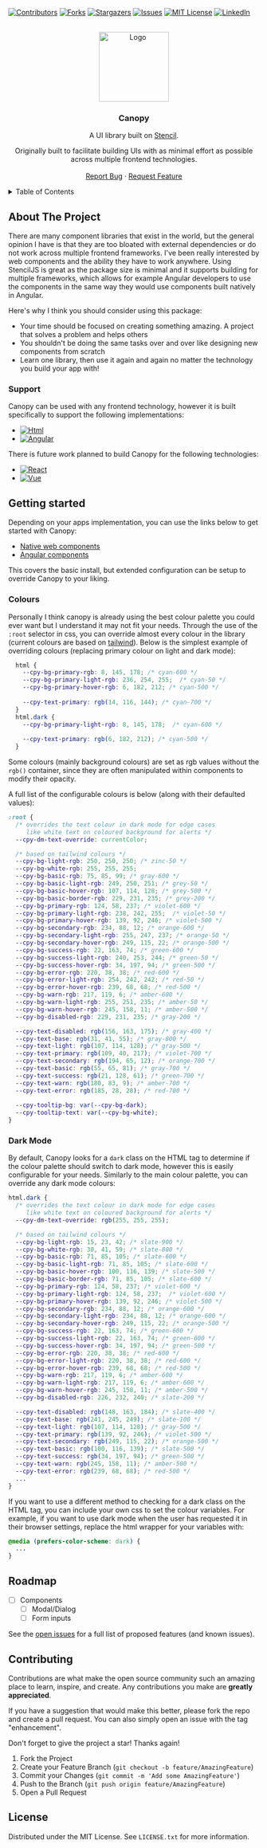 <!-- PROJECT SHIELDS -->
<!--
*** I'm using markdown "reference style" links for readability.
*** Reference links are enclosed in brackets [ ] instead of parentheses ( ).
*** See the bottom of this document for the declaration of the reference variables
*** for contributors-url, forks-url, etc. This is an optional, concise syntax you may use.
*** https://www.markdownguide.org/basic-syntax/#reference-style-links
-->
[![Contributors][contributors-shield]][contributors-url]
[![Forks][forks-shield]][forks-url]
[![Stargazers][stars-shield]][stars-url]
[![Issues][issues-shield]][issues-url]
[![MIT License][license-shield]][license-url]
[![LinkedIn][linkedin-shield]][linkedin-url]

<!-- PROJECT LOGO -->
<br />
<div align="center">
  <a href="https://github.com/lith1um/Canopy-Stencil" target="_blank">
    <img src="https://github.com/Lith1um/Canopy-Stencil/raw/main/logo.png" alt="Logo" width="140">
  </a>

  <h3 align="center">Canopy</h3>

  <p align="center">
    A UI library built on <a href="https://stenciljs.com/" target="_blank">Stencil</a>.
  </p>
  <p align="center">
    Originally built to facilitate building UIs with as minimal effort as possible across multiple frontend technologies.
    <br />
    <br />
    <!-- <a href="https://github.com/lith1um/Canopy-Stencil" target="_blank">View Demo</a> -->
    <a href="https://github.com/lith1um/Canopy-Stencil/issues" target="_blank">Report Bug</a>
    ·
    <a href="https://github.com/lith1um/Canopy-Stencil/issues" target="_blank">Request Feature</a>
  </p>
</div>

<!-- TABLE OF CONTENTS -->
<details>
  <summary>Table of Contents</summary>
  <ol>
    <li>
      <a href="#about-the-project">About The Project</a>
      <ul>
        <li><a href="#support">Support</a></li>
      </ul>
    </li>
    <li>
      <a href="#getting-started">Getting Started</a>
      <ul>
        <li><a href="#colours">Colours</a></li>
        <li><a href="#dark-mode">Dark Mode</a></li>
      </ul>
    </li>
    <li><a href="#roadmap">Roadmap</a></li>
    <li><a href="#contributing">Contributing</a></li>
    <li><a href="#license">License</a></li>
  </ol>
</details>

<!-- ABOUT THE PROJECT -->
## About The Project

There are many component libraries that exist in the world, but the general opinion I have is that they are too bloated with external dependencies or do not work across multiple frontend frameworks. I've been really interested by web components and the ability they have to work anywhere. Using StencilJS is great as the package size is minimal and it supports building for multiple frameworks, which allows for example Angular developers to use the components in the same way they would use components built natively in Angular.

Here's why I think you should consider using this package:
* Your time should be focused on creating something amazing. A project that solves a problem and helps others
* You shouldn't be doing the same tasks over and over like designing new components from scratch
* Learn one library, then use it again and again no matter the technology you build your app with!


### Support

Canopy can be used with any frontend technology, however it is built specifically to support the following implementations:

* [![Html][Html]][Html-url]
* [![Angular][Angular.io]][Angular-url]

There is future work planned to build Canopy for the following technologies:

* [![React][React.js]][React-url]
* [![Vue][Vue.js]][Vue-url]


## Getting started

Depending on your apps implementation, you can use the links below to get started with Canopy:

* [Native web components](https://github.com/Lith1um/Canopy-Stencil/tree/main/stencil-lib)
* [Angular components](https://github.com/Lith1um/Canopy-Stencil/tree/main/angular)

This covers the basic install, but extended configuration can be setup to override Canopy to your liking.

### Colours

Personally I think canopy is already using the best colour palette you could ever want but I understand it may not fit your needs. Through the use of the `:root` selector in css, you can override almost every colour in the library (current colours are based on [tailwind](https://tailwindcss.com/docs/customizing-colors)). Below is the simplest example of overriding colours (replacing primary colour on light and dark mode):

```css
  html {
    --cpy-bg-primary-rgb: 8, 145, 178; /* cyan-600 */
    --cpy-bg-primary-light-rgb: 236, 254, 255;  /* cyan-50 */
    --cpy-bg-primary-hover-rgb: 6, 182, 212; /* cyan-500 */
    
    --cpy-text-primary: rgb(14, 116, 144); /* cyan-700 */
  }
  html.dark {
    --cpy-bg-primary-light-rgb: 8, 145, 178;  /* cyan-600 */
        
    --cpy-text-primary: rgb(6, 182, 212); /* cyan-500 */
  }
```

Some colours (mainly background colours) are set as rgb values without the `rgb()` container, since they are often manipulated within components to modify their opacity.

A full list of the configurable colours is below (along with their defaulted values):

```css
:root {
  /* overrides the text colour in dark mode for edge cases
     like white text on coloured background for alerts */
  --cpy-dm-text-override: currentColor;

  /* based on tailwind colours */
  --cpy-bg-light-rgb: 250, 250, 250; /* zinc-50 */
  --cpy-bg-white-rgb: 255, 255, 255;
  --cpy-bg-basic-rgb: 75, 85, 99; /* gray-600 */
  --cpy-bg-basic-light-rgb: 249, 250, 251; /* grey-50 */
  --cpy-bg-basic-hover-rgb: 107, 114, 128; /* grey-500 */
  --cpy-bg-basic-border-rgb: 229, 231, 235; /* grey-200 */
  --cpy-bg-primary-rgb: 124, 58, 237; /* violet-600 */
  --cpy-bg-primary-light-rgb: 238, 242, 255;  /* violet-50 */
  --cpy-bg-primary-hover-rgb: 139, 92, 246; /* violet-500 */
  --cpy-bg-secondary-rgb: 234, 88, 12; /* orange-600 */
  --cpy-bg-secondary-light-rgb: 255, 247, 237; /* orange-50 */
  --cpy-bg-secondary-hover-rgb: 249, 115, 22; /* orange-500 */
  --cpy-bg-success-rgb: 22, 163, 74; /* green-600 */
  --cpy-bg-success-light-rgb: 240, 253, 244; /* green-50 */
  --cpy-bg-success-hover-rgb: 34, 197, 94; /* green-500 */
  --cpy-bg-error-rgb: 220, 38, 38; /* red-600 */
  --cpy-bg-error-light-rgb: 254, 242, 242; /* red-50 */
  --cpy-bg-error-hover-rgb: 239, 68, 68; /* red-500 */
  --cpy-bg-warn-rgb: 217, 119, 6; /* amber-600 */
  --cpy-bg-warn-light-rgb: 255, 251, 235; /* amber-50 */
  --cpy-bg-warn-hover-rgb: 245, 158, 11; /* amber-500 */
  --cpy-bg-disabled-rgb: 229, 231, 235; /* gray-200 */

  --cpy-text-disabled: rgb(156, 163, 175); /* gray-400 */
  --cpy-text-base: rgb(31, 41, 55); /* gray-800 */
  --cpy-text-light: rgb(107, 114, 128); /* gray-500 */
  --cpy-text-primary: rgb(109, 40, 217); /* violet-700 */
  --cpy-text-secondary: rgb(194, 65, 12); /* orange-700 */
  --cpy-text-basic: rgb(55, 65, 81); /* gray-700 */
  --cpy-text-success: rgb(21, 128, 61); /* green-700 */
  --cpy-text-warn: rgb(180, 83, 9); /* amber-700 */
  --cpy-text-error: rgb(185, 28, 28); /* red-700 */
  
  --cpy-tooltip-bg: var(--cpy-bg-dark);
  --cpy-tooltip-text: var(--cpy-bg-white);
}
```

### Dark Mode

By default, Canopy looks for a `dark` class on the HTML tag to determine if the colour palette should switch to dark mode, however this is easily configurable for your needs. Similarly to the main colour palette, you can override any dark mode colours:

```css
html.dark {
  /* overrides the text colour in dark mode for edge cases
     like white text on coloured background for alerts */
  --cpy-dm-text-override: rgb(255, 255, 255);

  /* based on tailwind colours */
  --cpy-bg-light-rgb: 15, 23, 42; /* slate-900 */
  --cpy-bg-white-rgb: 30, 41, 59; /* slate-800 */
  --cpy-bg-basic-rgb: 71, 85, 105; /* slate-600 */
  --cpy-bg-basic-light-rgb: 71, 85, 105; /* slate-600 */
  --cpy-bg-basic-hover-rgb: 100, 116, 139; /* slate-500 */
  --cpy-bg-basic-border-rgb: 71, 85, 105; /* slate-600 */
  --cpy-bg-primary-rgb: 124, 58, 237; /* violet-600 */
  --cpy-bg-primary-light-rgb: 124, 58, 237;  /* violet-600 */
  --cpy-bg-primary-hover-rgb: 139, 92, 246; /* violet-500 */
  --cpy-bg-secondary-rgb: 234, 88, 12; /* orange-600 */
  --cpy-bg-secondary-light-rgb: 234, 88, 12; /* orange-600 */
  --cpy-bg-secondary-hover-rgb: 249, 115, 22; /* orange-500 */
  --cpy-bg-success-rgb: 22, 163, 74; /* green-600 */
  --cpy-bg-success-light-rgb: 22, 163, 74; /* green-600 */
  --cpy-bg-success-hover-rgb: 34, 197, 94; /* green-500 */
  --cpy-bg-error-rgb: 220, 38, 38; /* red-600 */
  --cpy-bg-error-light-rgb: 220, 38, 38; /* red-600 */
  --cpy-bg-error-hover-rgb: 239, 68, 68; /* red-500 */
  --cpy-bg-warn-rgb: 217, 119, 6; /* amber-600 */
  --cpy-bg-warn-light-rgb: 217, 119, 6; /* amber-600 */
  --cpy-bg-warn-hover-rgb: 245, 158, 11; /* amber-500 */
  --cpy-bg-disabled-rgb: 226, 232, 240; /* slate-200 */

  --cpy-text-disabled: rgb(148, 163, 184); /* slate-400 */
  --cpy-text-base: rgb(241, 245, 249); /* slate-100 */
  --cpy-text-light: rgb(107, 114, 128); /* gray-500 */
  --cpy-text-primary: rgb(139, 92, 246); /* violet-500 */
  --cpy-text-secondary: rgb(249, 115, 22); /* orange-500 */
  --cpy-text-basic: rgb(100, 116, 139); /* slate-500 */
  --cpy-text-success: rgb(34, 197, 94); /* green-500 */
  --cpy-text-warn: rgb(245, 158, 11); /* amber-500 */
  --cpy-text-error: rgb(239, 68, 68); /* red-500 */
  ...
}
```

If you want to use a different method to checking for a dark class on the HTML tag, you can include your own css to set the colour variables. For example, if you want to use dark mode when the user has requested it in their browser settings, replace the html wrapper for your variables with:

```css
@media (prefers-color-scheme: dark) {
  ...
}
```


<!-- ROADMAP -->
## Roadmap

- [ ] Components
  - [ ] Modal/Dialog
  - [ ] Form inputs

See the <a href="https://github.com/lith1um/Canopy-Stencil/issues" target="_blank">open issues</a> for a full list of proposed features (and known issues).

<!-- CONTRIBUTING -->
## Contributing

Contributions are what make the open source community such an amazing place to learn, inspire, and create. Any contributions you make are **greatly appreciated**.

If you have a suggestion that would make this better, please fork the repo and create a pull request. You can also simply open an issue with the tag "enhancement".

Don't forget to give the project a star! Thanks again!

1. Fork the Project
2. Create your Feature Branch (`git checkout -b feature/AmazingFeature`)
3. Commit your Changes (`git commit -m 'Add some AmazingFeature'`)
4. Push to the Branch (`git push origin feature/AmazingFeature`)
5. Open a Pull Request

<!-- LICENSE -->
## License

Distributed under the MIT License. See `LICENSE.txt` for more information.

<!-- MARKDOWN LINKS & IMAGES -->
<!-- https://www.markdownguide.org/basic-syntax/#reference-style-links -->
[contributors-shield]: https://img.shields.io/github/contributors/lith1um/Canopy-Stencil.svg?style=for-the-badge
[contributors-url]: https://github.com/lith1um/Canopy-Stencil/graphs/contributors
[forks-shield]: https://img.shields.io/github/forks/lith1um/Canopy-Stencil.svg?style=for-the-badge
[forks-url]: https://github.com/lith1um/Canopy-Stencil/network/members
[stars-shield]: https://img.shields.io/github/stars/lith1um/Canopy-Stencil.svg?style=for-the-badge
[stars-url]: https://github.com/lith1um/Canopy-Stencil/stargazers
[issues-shield]: https://img.shields.io/github/issues/lith1um/Canopy-Stencil.svg?style=for-the-badge
[issues-url]: https://github.com/lith1um/Canopy-Stencil/issues
[license-shield]: https://img.shields.io/github/license/lith1um/Canopy-Stencil.svg?style=for-the-badge
[license-url]: https://github.com/lith1um/Canopy-Stencil/blob/master/LICENSE
[linkedin-shield]: https://img.shields.io/badge/-LinkedIn-black.svg?style=for-the-badge&logo=linkedin&colorB=555
[linkedin-url]: https://linkedin.com/in/alex-rayner
[React.js]: https://img.shields.io/badge/React-20232A?style=for-the-badge&logo=react&logoColor=61DAFB
[React-url]: https://reactjs.org/
[Vue.js]: https://img.shields.io/badge/Vue.js-35495E?style=for-the-badge&logo=vuedotjs&logoColor=4FC08D
[Vue-url]: https://vuejs.org/
[Html]: https://img.shields.io/badge/HTML5-DD4A25?style=for-the-badge&logo=html5&logoColor=white
[Html-url]: https://developer.mozilla.org/en-US/docs/Web/HTML
[Angular.io]: https://img.shields.io/badge/Angular-DD0031?style=for-the-badge&logo=angular&logoColor=white
[Angular-url]: https://angular.io/
